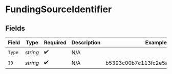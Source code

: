 # FundingSourceIdentifier


## Fields

| Field                            | Type                             | Required                         | Description                      | Example                          |
| -------------------------------- | -------------------------------- | -------------------------------- | -------------------------------- | -------------------------------- |
| `Type`                           | *string*                         | :heavy_check_mark:               | N/A                              |                                  |
| `ID`                             | *string*                         | :heavy_check_mark:               | N/A                              | b5393c00b7c113fc2e5ae3e80c785bb2 |